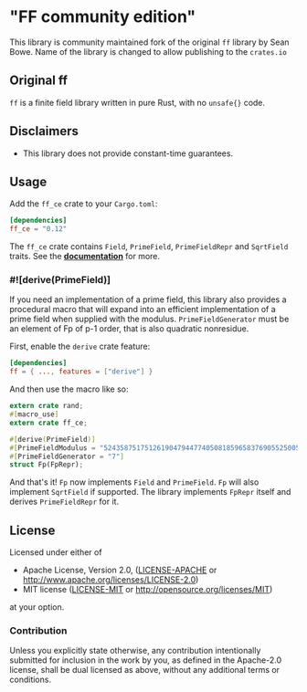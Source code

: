 # "FF community edition"

This library is community maintained fork of the original `ff` library by Sean Bowe. Name of the library is changed to allow publishing to the `crates.io`

## Original ff

`ff` is a finite field library written in pure Rust, with no `unsafe{}` code.

## Disclaimers

* This library does not provide constant-time guarantees.

## Usage

Add the `ff_ce` crate to your `Cargo.toml`:

```toml
[dependencies]
ff_ce = "0.12"
```

The `ff_ce` crate contains `Field`, `PrimeField`, `PrimeFieldRepr` and `SqrtField` traits. See the **[documentation](https://docs.rs/ff_ce/)** for more.

### #![derive(PrimeField)]

If you need an implementation of a prime field, this library also provides a procedural macro that will expand into an efficient implementation of a prime field when supplied with the modulus. `PrimeFieldGenerator` must be an element of Fp of p-1 order, that is also quadratic nonresidue.

First, enable the `derive` crate feature:

```toml
[dependencies]
ff = { ..., features = ["derive"] }
```

And then use the macro like so:

```rust
extern crate rand;
#[macro_use]
extern crate ff_ce;

#[derive(PrimeField)]
#[PrimeFieldModulus = "52435875175126190479447740508185965837690552500527637822603658699938581184513"]
#[PrimeFieldGenerator = "7"]
struct Fp(FpRepr);
```

And that's it! `Fp` now implements `Field` and `PrimeField`. `Fp` will also implement `SqrtField` if supported. The library implements `FpRepr` itself and derives `PrimeFieldRepr` for it.

## License

Licensed under either of

 * Apache License, Version 2.0, ([LICENSE-APACHE](LICENSE-APACHE) or http://www.apache.org/licenses/LICENSE-2.0)
 * MIT license ([LICENSE-MIT](LICENSE-MIT) or http://opensource.org/licenses/MIT)

at your option.

### Contribution

Unless you explicitly state otherwise, any contribution intentionally
submitted for inclusion in the work by you, as defined in the Apache-2.0
license, shall be dual licensed as above, without any additional terms or
conditions.
